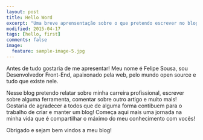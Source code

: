 ```yaml
---
layout: post
title: Hello Word 
excerpt: "Uma breve aprensentação sobre o que pretendo escrever no blog! "
modified: 2015-04-17
tags: [hello, first]
comments: false
image:
  feature: sample-image-5.jpg
---
```


Antes de tudo gostaria de me apresentar! Meu nome é Felipe Sousa, sou Desenvolvedor Front-End, apaixonado pela web, pelo mundo open source e tudo que existe nele. 

Nesse blog pretendo relatar sobre minha carreira profissional, escrever sobre alguma ferramenta, comentar sobre outro artigo e muito mais! Gostaria de agradecer a todos que de alguma forma contibuem para o trabalho de criar e manter um blog! Começa aqui mais uma jornada na minha vida que é compartilhar o máximo do meu conhecimento com vocês! 

Obrigado e sejam bem vindos a meu blog! 






